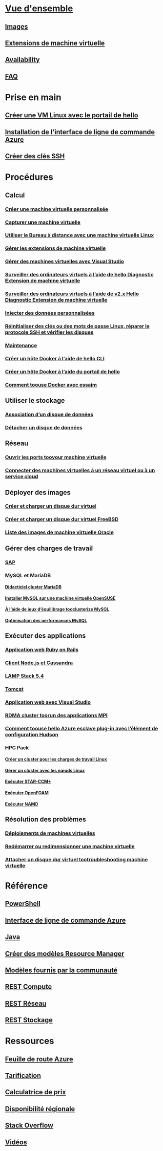 # [Vue d'ensemble](../overview.md)
## [Images](about-images.md)
## [Extensions de machine virtuelle](agents-and-extensions.md)
## [Availability](configure-availability.md)
## [FAQ](faq.md)

# Prise en main
## [Créer une VM Linux avec le portail de hello](createportal.md)
## [Installation de l’interface de ligne de commande Azure](../../../cli-install-nodejs.md)
## [Créer des clés SSH](../mac-create-ssh-keys.md)

# Procédures
## Calcul
### [Créer une machine virtuelle personnalisée](create-custom.md)
### [Capturer une machine virtuelle](capture-image.md)
### [Utiliser le Bureau à distance avec une machine virtuelle Linux](remote-desktop.md)
### [Gérer les extensions de machine virtuelle](manage-extensions.md)
### [Gérer des machines virtuelles avec Visual Studio](manage-visual-studio.md)
### [Surveiller des ordinateurs virtuels à l’aide de hello Diagnostic Extension de machine virtuelle](../diagnostic-extension.md)
### [Surveiller des ordinateurs virtuels à l’aide de v2.x Hello Diagnostic Extension de machine virtuelle](diagnostic-extension-v2.md)
### [Injecter des données personnalisées](inject-custom-data.md)
### [Réinitialiser des clés ou des mots de passe Linux, réparer le protocole SSH et vérifier les disques](reset-access.md)
### [Maintenance](planned-maintenance-schedule.md)
### [Créer un hôte Docker à l’aide de hello CLI](cli-use-docker.md)
### [Créer un hôte Docker à l’aide du portail de hello](portal-use-docker.md)
### [Comment toouse Docker avec essaim](../../virtual-machines-linux-docker-swarm.md)

## Utiliser le stockage
### [Association d’un disque de données](attach-disk.md)
### [Détacher un disque de données](detach-disk.md)

## Réseau
### [Ouvrir les ports tooyour machine virtuelle](setup-endpoints.md)
### [Connecter des machines virtuelles à un réseau virtuel ou à un service cloud](connect-vms.md)

## Déployer des images
### [Créer et charger un disque dur virtuel](create-upload-vhd.md)
### [Créer et charger un disque dur virtuel FreeBSD](freebsd-create-upload-vhd.md)
### [Liste des images de machine virtuelle Oracle](oracle-images.md)

## Gérer des charges de travail
### [SAP](sap-get-started.md)
### MySQL et MariaDB
#### [Didacticiel cluster MariaDB](mariadb-mysql-cluster.md)
#### [Installer MySQL sur une machine virtuelle OpenSUSE](mysql-on-opensuse.md)
#### [À l’aide de jeux d’équilibrage tooclusterize MySQL](mysql-cluster.md)
#### [Optimisation des performances MySQL](optimize-mysql.md)

## Exécuter des applications
### [Application web Ruby on Rails](virtual-machines-linux-classic-ruby-rails-web-app.md)
### [Client Node.js et Cassandra](cassandra-nodejs.md)
### [LAMP Stack 5.4](lamp-script.md)
### [Tomcat](setup-tomcat.md)
### [Application web avec Visual Studio](web-app-visual-studio.md)
### [RDMA cluster toorun des applications MPI](rdma-cluster.md)
### [Comment toouse hello Azure esclave plug-in avec l’élément de configuration Hudson](../../virtual-machines-azure-slave-plugin-for-hudson.md)
### HPC Pack
#### [Créer un cluster pour les charges de travail Linux](hpcpack-cluster-powershell-script.md)
#### [Gérer un cluster avec les nœuds Linux](hpcpack-cluster.md)
#### [Exécuter STAR-CCM+](hpcpack-cluster-starccm.md)
#### [Exécuter OpenFOAM](hpcpack-cluster-openfoam.md)
#### [Exécuter NAMD](hpcpack-cluster-namd.md)

## Résolution des problèmes
### [Déploiements de machines virtuelles](troubleshoot-deployment-new-vm.md)
### [Redémarrer ou redimensionner une machine virtuelle](restart-resize-error-troubleshooting.md)
### [Attacher un disque dur virtuel tootroubleshooting machine virtuelle](troubleshoot-recovery-disks-portal.md)

# Référence
## [PowerShell](/powershell/azure/overview)
## [Interface de ligne de commande Azure](/cli/azure/vm)
## [Java](/java/api)
## [Créer des modèles Resource Manager](../../../azure-resource-manager/resource-group-authoring-templates.md?toc=%2fazure%2fvirtual-machines%2flinux%2ftoc.json)
## [Modèles fournis par la communauté](https://azure.microsoft.com/documentation/templates)
## [REST Compute](/rest/api/compute)
## [REST Réseau](/rest/api)
## [REST Stockage](/rest/api/storageservices)


# Ressources
## [Feuille de route Azure](https://azure.microsoft.com/roadmap/?category=compute)
## [Tarification](https://azure.microsoft.com/pricing/details/virtual-machines/#Linux)
## [Calculatrice de prix](https://azure.microsoft.com/pricing/calculator/)
## [Disponibilité régionale](https://azure.microsoft.com/regions/services)
## [Stack Overflow](http://stackoverflow.com/questions/tagged/azure-virtual-machine)
## [Vidéos](https://azure.microsoft.com/documentation/videos/index/?services=virtual-machines)
